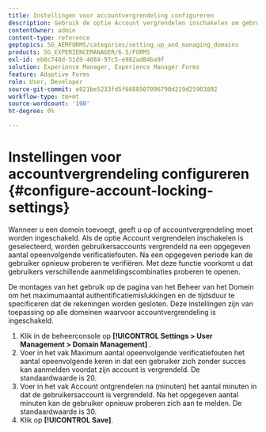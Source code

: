 ```yaml
---
title: Instellingen voor accountvergrendeling configureren
description: Gebruik de optie Account vergrendelen inschakelen om gebruikersaccounts te vergrendelen na een opgegeven aantal opeenvolgende verificatiefouten.
contentOwner: admin
content-type: reference
geptopics: SG_AEMFORMS/categories/setting_up_and_managing_domains
products: SG_EXPERIENCEMANAGER/6.5/FORMS
exl-id: eb8c748d-51d9-4684-97c5-e982ad84ba9f
solution: Experience Manager, Experience Manager Forms
feature: Adaptive Forms
role: User, Developer
source-git-commit: e821be5233fd5f6688507096790d219d25903892
workflow-type: tm+mt
source-wordcount: '190'
ht-degree: 0%

---
```


# Instellingen voor accountvergrendeling configureren {#configure-account-locking-settings}

Wanneer u een domein toevoegt, geeft u op of accountvergrendeling moet worden ingeschakeld. Als de optie Account vergrendelen inschakelen is geselecteerd, worden gebruikersaccounts vergrendeld na een opgegeven aantal opeenvolgende verificatiefouten. Na een opgegeven periode kan de gebruiker opnieuw proberen te verifiëren. Met deze functie voorkomt u dat gebruikers verschillende aanmeldingscombinaties proberen te openen.

De montages van het gebruik op de pagina van het Beheer van het Domein om het maximumaantal authentificatiemislukkingen en de tijdsduur te specificeren dat de rekeningen worden gesloten. Deze instellingen zijn van toepassing op alle domeinen waarvoor accountvergrendeling is ingeschakeld.

1. Klik in de beheerconsole op **[!UICONTROL Settings > User Management > Domain Management]** .
1. Voer in het vak Maximum aantal opeenvolgende verificatiefouten het aantal opeenvolgende keren in dat een gebruiker zich zonder succes kan aanmelden voordat zijn account is vergrendeld. De standaardwaarde is 20.
1. Voer in het vak Account ontgrendelen na (minuten) het aantal minuten in dat de gebruikersaccount is vergrendeld. Na het opgegeven aantal minuten kan de gebruiker opnieuw proberen zich aan te melden. De standaardwaarde is 30.
1. Klik op **[!UICONTROL Save]**.
